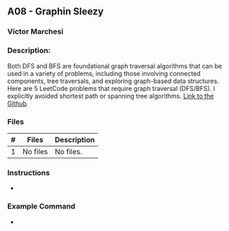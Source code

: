 ## A08 - Graphin Sleezy
### Victor Marchesi
### Description:

Both DFS and BFS are foundational graph traversal algorithms that can be used in a variety of problems, including those involving connected components, tree traversals, and exploring graph-based data structures. Here are 5 LeetCode problems that require graph traversal (DFS/BFS). I explicitly avoided shortest path or spanning tree algorithms. [Link to the Github](https://github.com/rugbyprof/4883-Programming_Techniques/tree/master/Assignments/A08).

### Files

|   #   | Files    | Description                      |
| :---: | -------- | -------------------------------- |
|   1   | No files | No files. |


### Instructions

- 


### Example Command

- 